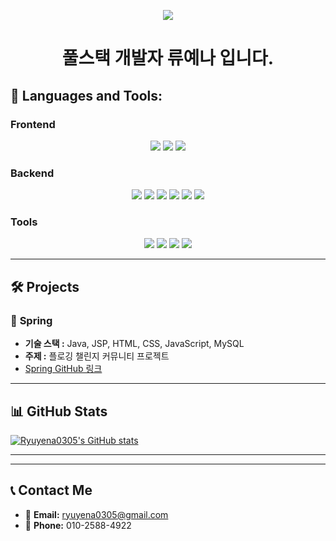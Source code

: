 <p align="center">
  <img src="https://capsule-render.vercel.app/api?type=waving&color=F9C5D5&height=200&section=header&text=Yena%20Github!&fontSize=90&fontColor=ffffff" />
</p>



<!--<a href="https://www.gitanimals.org/en_US?utm_medium=image&utm_source=Ryuyena0305&utm_content=farm">
<img
  src="https://render.gitanimals.org/farms/Ryuyena0305"
  width="600"
  height="300"
/>
</a>-->

<h1 align="center"> 풀스택 개발자 류예나 입니다.</h1>

## 🚀 **Languages and Tools:**  

### **Frontend**
<div align="center">
  <img src="https://img.shields.io/badge/HTML5-E34F26?style=flat-square&logo=html5&logoColor=white">
  <img src="https://img.shields.io/badge/CSS3-1572B6?style=flat-square&logo=css3&logoColor=white">
  <img src="https://img.shields.io/badge/JavaScript-F7DF1E?style=flat-square&logo=javascript&logoColor=black">
 <!-- <img src="https://img.shields.io/badge/React-61DAFB?style=flat-square&logo=react&logoColor=black">-->
</div>

### **Backend**
<div align="center">
  <img src="https://img.shields.io/badge/Java-007396?style=flat-square&logo=java&logoColor=white">
  <img src="https://img.shields.io/badge/Spring-6DB33F?style=flat-square&logo=spring&logoColor=white">
  <img src="https://img.shields.io/badge/Spring%20Boot-6DB33F?style=flat-square&logo=springboot&logoColor=white">
  <img src="https://img.shields.io/badge/Servlet-007396?style=flat-square&logo=java&logoColor=white">
  <img src="https://img.shields.io/badge/JSP-007396?style=flat-square&logo=java&logoColor=white">
<!--  <img src="https://img.shields.io/badge/MyBatis-F80000?style=flat-square&logo=&logoColor=white">
  <img src="https://img.shields.io/badge/Swagger-85EA2D?style=flat-square&logo=swagger&logoColor=black"> -->
  <img src="https://img.shields.io/badge/MySQL-4479A1?style=flat-square&logo=mysql&logoColor=white">
  <!--<img src="https://img.shields.io/badge/Oracle-F80000?style=flat-square&logo=oracle&logoColor=white">-->
</div>

### **Tools**
<div align="center">
  <img src="https://img.shields.io/badge/Git-F05032?style=flat-square&logo=git&logoColor=white">
  <img src="https://img.shields.io/badge/VSCode-007ACC?style=flat-square&logo=visualstudiocode&logoColor=white">
  <img src="https://img.shields.io/badge/Eclipse-2C2255?style=flat-square&logo=eclipse&logoColor=white">
<!--  <img src="https://img.shields.io/badge/Figma-F24E1E?style=flat-square&logo=figma&logoColor=white"> -->
  <img src="https://img.shields.io/badge/IntelliJ IDEA-000000?style=flat-square&logo=intellij-idea&logoColor=white">
</div>

<!--## 📂 **Notion**  
- [📝 Notion 이력서 링크](https://marsh-whitefish-61e.notion.site/FullStack-Developer-165e6594e42b803a8363c0330cb185c4?pvs=4)
-->
---

## 🛠️ **Projects**  

<!--### 📌 **FIT NEXUS** (REST API, React)
- **기술 스택 :** React, Java, Spring Boot, CSS, JavaScript, MySQL, Jwt
- **주제 :** 헬스장 관리 및 PT예약 시스템  
- [FIT NEXUS GitHub 링크](https://github.com/LimeYun/MSA9_GYM_REST)-->


### 📌 **Spring**  
- **기술 스택 :** Java, JSP, HTML, CSS, JavaScript, MySQL
- **주제 :** 플로깅 챌린지 커뮤니티 프로젝트
- [Spring GitHub 링크](https://github.com/Ryuyena0305/recycle_project)

  



---
## 📊 **GitHub Stats**  
<!--![GitHub Stats](https://github-readme-stats.vercel.app/api?username=Ryuyena0305&show_icons=true&theme=default&bg_color=ffffff&title_color=8a2be2&text_color=ff69b4)-->
[![Ryuyena0305's GitHub stats](https://github-profile-summary-cards.vercel.app/api/cards/profile-details?username=Ryuyena0305&theme=vue)](https://github.com/Ryuyena0305)
<!--![Top Langs](https://github-readme-stats.vercel.app/api/top-langs/?username=Ryuyena0305&layout=compact)
![Anurag's github stats](https://github-readme-stats.vercel.app/api?username=Ryuyena0305)-->


---








---




## 📞 **Contact Me**  

- 📧 **Email:** [ryuyena0305@gmail.com](mailto:ryuyena0305@gmail.com)
- 📱 **Phone:** 010-2588-4922
